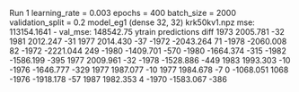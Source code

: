 Run 1
    learning_rate = 0.003
    epochs = 400
    batch_size = 2000
    validation_split = 0.2
    model_eg1 (dense 32, 32)
    krk50kv1.npz
    mse: 113154.1641 - val_mse: 148542.75
ytrain predictions diff
1973 2005.781 -32
1981 2012.247 -31
1977 2014.430 -37
-1972 -2043.264 71
-1978 -2060.008 82
-1972 -2221.044 249
-1980 -1409.701 -570
-1980 -1664.374 -315
-1982 -1586.199 -395
1977 2009.961 -32
-1978 -1528.886 -449
1983 1993.303 -10
-1976 -1646.777 -329
1977 1987.077 -10
1977 1984.678 -7
0 -1068.051 1068
-1976 -1918.178 -57
1987 1982.353 4
-1970 -1583.067 -386

